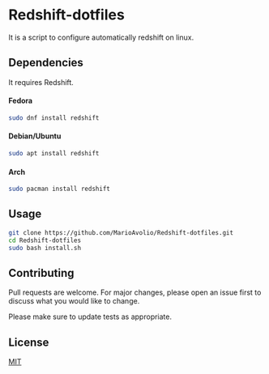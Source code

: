 # Redshift-dotfiles

It is a script to configure automatically redshift on linux.

## Dependencies
It requires Redshift.

#### Fedora 
```bash
sudo dnf install redshift
```

#### Debian/Ubuntu 
```bash
sudo apt install redshift
```

#### Arch 
```bash
sudo pacman install redshift
```

## Usage
```bash
git clone https://github.com/MarioAvolio/Redshift-dotfiles.git
cd Redshift-dotfiles
sudo bash install.sh
```

## Contributing
Pull requests are welcome. For major changes, please open an issue first to discuss what you would like to change.

Please make sure to update tests as appropriate.

## License
[MIT](https://github.com/MarioAvolio/Redshift-dotfiles/blob/main/LICENSE)
